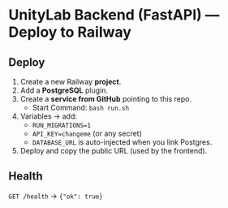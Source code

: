 # UnityLab Backend (FastAPI) — Deploy to Railway

## Deploy
1. Create a new Railway **project**.
2. Add a **PostgreSQL** plugin.
3. Create a **service from GitHub** pointing to this repo.
   - Start Command: `bash run.sh`
4. Variables → add:
   - `RUN_MIGRATIONS=1`
   - `API_KEY=changeme` (or any secret)
   - `DATABASE_URL` is auto-injected when you link Postgres.
5. Deploy and copy the public URL (used by the frontend).

## Health
`GET /health` → `{"ok": true}`
